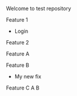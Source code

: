 Welcome to test repository

Feature 1
- Login

Feature 2

Feature A

Feature B
- My new fix

Feature C
A
B
